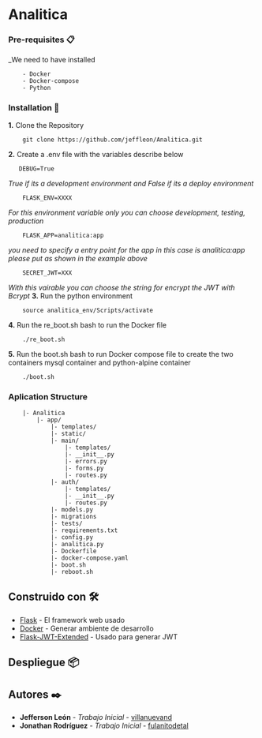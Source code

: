 # Analitica

### Pre-requisites 📋
_We need to have installed
```
    - Docker
    - Docker-compose
    - Python
```
### Installation 🔧
**1.** Clone the Repository
```
    git clone https://github.com/jeffleon/Analitica.git
```

**2.** Create a .env file with the variables describe below
```
   DEBUG=True
```
*True if its a development environment and False if its a deploy environment*
```
    FLASK_ENV=XXXX
```
*For this environment variable only you can choose development, testing, production*    
```
    FLASK_APP=analitica:app
```
*you need to specify a entry point for the app in this case is analitica:app please put as shown in the example above*
```
    SECRET_JWT=XXX
```
*With this vairable you can choose the string for encrypt the JWT with Bcrypt*
**3.** Run the python environment 

```
    source analitica_env/Scripts/activate
```

**4.** Run the re_boot.sh bash to run the Docker file 

```
    ./re_boot.sh
```

**5.** Run the boot.sh bash to run Docker compose file to create  the two containers mysql container and python-alpine container 

```
    ./boot.sh
```

### Aplication Structure 

```
    |- Analitica
        |- app/
            |- templates/
            |- static/
            |- main/
                |- templates/
                |- __init__.py
                |- errors.py
                |- forms.py
                |- routes.py
            |- auth/
                |- templates/
                |- __init__.py
                |- routes.py
            |- models.py
            |- migrations
            |- tests/
            |- requirements.txt
            |- config.py
            |- analitica.py
            |- Dockerfile
            |- docker-compose.yaml
            |- boot.sh
            |- reboot.sh        
```
## Construido con 🛠️

* [Flask](https://flask.palletsprojects.com/en/1.1.x/) - El framework web usado
* [Docker](https://www.docker.com) - Generar ambiente de desarrollo
* [Flask-JWT-Extended](https://flask-jwt-extended.readthedocs.io/en/stable/) - Usado para generar JWT

## Despliegue 📦

## Autores ✒️

* **Jefferson León** - *Trabajo Inicial* - [villanuevand](https://github.com/jeffleon)
* **Jonathan Rodríguez** - *Trabajo Inicial* - [fulanitodetal](https://github.com/elchory96)

